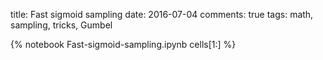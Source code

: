 title: Fast sigmoid sampling
date: 2016-07-04
comments: true
tags: math, sampling, tricks, Gumbel

{% notebook Fast-sigmoid-sampling.ipynb cells[1:] %}
